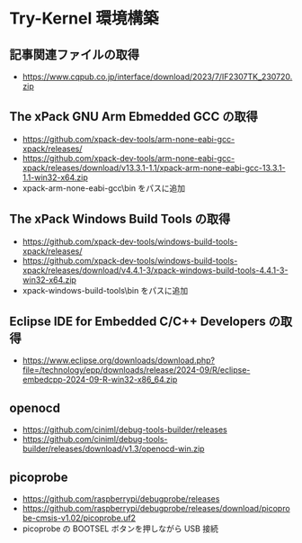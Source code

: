 # Try-Kernel 環境構築

## 記事関連ファイルの取得
- https://www.cqpub.co.jp/interface/download/2023/7/IF2307TK_230720.zip
 
## The xPack GNU Arm Ebmedded GCC の取得
- https://github.com/xpack-dev-tools/arm-none-eabi-gcc-xpack/releases/
- https://github.com/xpack-dev-tools/arm-none-eabi-gcc-xpack/releases/download/v13.3.1-1.1/xpack-arm-none-eabi-gcc-13.3.1-1.1-win32-x64.zip
- xpack-arm-none-eabi-gcc\bin をパスに追加

## The xPack Windows Build Tools の取得
- https://github.com/xpack-dev-tools/windows-build-tools-xpack/releases/
- https://github.com/xpack-dev-tools/windows-build-tools-xpack/releases/download/v4.4.1-3/xpack-windows-build-tools-4.4.1-3-win32-x64.zip
- xpack-windows-build-tools\bin をパスに追加

## Eclipse IDE for Embedded C/C++ Developers の取得
- https://www.eclipse.org/downloads/download.php?file=/technology/epp/downloads/release/2024-09/R/eclipse-embedcpp-2024-09-R-win32-x86_64.zip

## openocd
- https://github.com/ciniml/debug-tools-builder/releases
- https://github.com/ciniml/debug-tools-builder/releases/download/v1.3/openocd-win.zip

## picoprobe
- https://github.com/raspberrypi/debugprobe/releases
- https://github.com/raspberrypi/debugprobe/releases/download/picoprobe-cmsis-v1.02/picoprobe.uf2
- picoprobe の BOOTSEL ボタンを押しながら USB 接続

